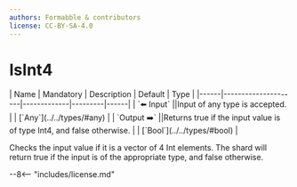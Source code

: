 ```yaml
---
authors: Formabble & contributors
license: CC-BY-SA-4.0
---
```



# IsInt4

<div class="sh-parameters" markdown="1">
| Name | Mandatory | Description | Default | Type |
|------|---------------------|-------------|---------|------|
| `⬅️ Input` ||Input of any type is accepted. | | [`Any`](../../types/#any) |
| `Output ➡️` ||Returns true if the input value is of type Int4, and false otherwise. | | [`Bool`](../../types/#bool) |

</div>

Checks the input value if it is a vector of 4 Int elements. The shard will return true if the input is of the appropriate type, and false otherwise.

--8<-- "includes/license.md"

